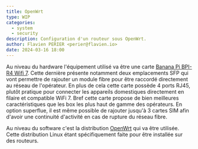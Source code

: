 ```yaml
---
title: OpenWrt
type: WIP
categories:
  - system
  - security
description: Configuration d'un routeur sous OpenWrt.
author: Flavien PERIER <perier@flavien.io>
date: 2024-03-16 18:00
---
```


Au niveau du hardware l'équipement utilisé va être une carte [Banana Pi BPI-R4 Wifi 7](https://www.banana-pi.org/en/bananapi-router/155.html). Cette dernière présente notamment deux emplacements SFP qui vont permettre de rajouter un module fibre pour être raccordé directement au réseau de l'opérateur. En plus de cela cette carte possède 4 ports RJ45, plutôt pratique pour connecter les appareils domestiques directement en filaire et compatible WiFi 7. Bref cette carte propose de bien meilleures caractéristiques que les box les plus haut de gamme des opérateurs. En option superflue, il est même possible de rajouter jusqu'à 3 cartes SIM afin d'avoir une continuité d'activité en cas de rupture du réseau fibre.

Au niveau du software c'est la distribution [OpenWrt](https://openwrt.org/) qui va être utilisée. Cette distribution Linux étant spécifiquement faite pour être installée sur des routeurs.